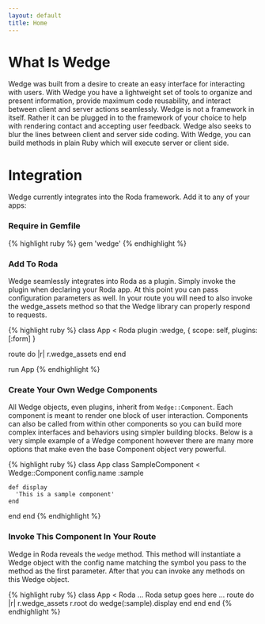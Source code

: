 ```yaml
---
layout: default
title: Home
---
```


What Is Wedge
=============

Wedge was built from a desire to create an easy interface for interacting with users. With Wedge you have a lightweight set of tools to organize and present information, provide maximum code reusability, and interact between client and server actions seamlessly. Wedge is not a framework in itself. Rather it can be plugged in to the framework of your choice to help with rendering contact and accepting user feedback. Wedge also seeks to blur the lines between client and server side coding. With Wedge, you can build methods in plain Ruby which will execute server or client side.

Integration
===========

Wedge currently integrates into the Roda framework. Add it to any of your apps:

### Require in Gemfile

{% highlight ruby %}
gem 'wedge'
{% endhighlight %}

### Add To Roda

Wedge seamlessly integrates into Roda as a plugin. Simply invoke the plugin when declaring your Roda app. At this point you can pass configuration parameters as well. In your route you will need to also invoke the wedge_assets method so that the Wedge library can properly respond to requests.

{% highlight ruby %}
class App < Roda
  plugin :wedge, {
    scope: self,
    plugins: [:form]
  }

  route do |r|
    r.wedge_assets
  end
end

run App
{% endhighlight %}

### Create Your Own Wedge Components

All Wedge objects, even plugins, inherit from `Wedge::Component`. Each component is meant to render one block of user interaction. Components can also be called from within other components so you can build more complex interfaces and behaviors using simpler building blocks. Below is a very simple example of a Wedge component however there are many more options that make even the base Component object very powerful.

{% highlight ruby %}
class App
  class SampleComponent < Wedge::Component
    config.name :sample

    def display
      'This is a sample component'
    end
  end
end
{% endhighlight %}

### Invoke This Component In Your Route

Wedge in Roda reveals the `wedge` method. This method will instantiate a Wedge object with the config name matching the symbol you pass to the method as the first parameter. After that you can invoke any methods on this Wedge object.

{% highlight ruby %}
class App < Roda
  ... Roda setup goes here ...
  route do |r|
    r.wedge_assets
    r.root do
      wedge(:sample).display
    end
  end
end
{% endhighlight %}
